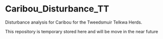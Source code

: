 # Caribou_Disturbance_TT
Disturbance analysis for Caribou for the Tweedsmuir Telkwa Herds. 

This repository is temporary stored here and will be move in the near future
